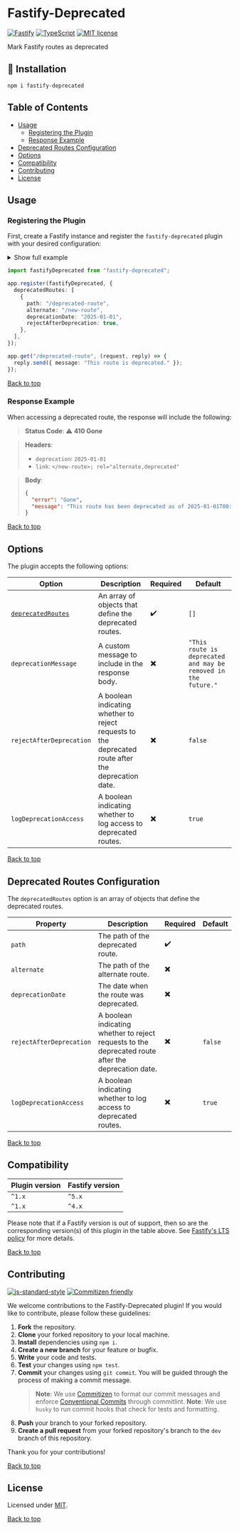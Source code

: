 # Fastify-Deprecated

[![Fastify](https://img.shields.io/badge/Fastify-%5E4.x-blue?style=flat&logo=fastify&logoColor=white)](https://fastify.dev)
[![TypeScript](https://shields.io/badge/TypeScript-3178C6?logo=TypeScript&logoColor=FFF)](https://www.typescriptlang.org)
[![MIT license](https://img.shields.io/badge/License-MIT-blue.svg)](https://lbesson.mit-license.org/)

Mark Fastify routes as deprecated

## :rocket: Installation

```shell
npm i fastify-deprecated
```

## Table of Contents

- [Usage](#usage)
  - [Registering the Plugin](#registering-the-plugin)
  - [Response Example](#response-example)
- [Deprecated Routes Configuration](#deprecated-routes-configuration)
- [Options](#options)
- [Compatibility](#compatibility)
- [Contributing](#contributing)
- [License](#license)

## Usage

### Registering the Plugin

First, create a Fastify instance and register the `fastify-deprecated` plugin with your desired configuration:

<details>
  <summary>Show full example</summary>

```typescript
import Fastify from "fastify";
import fastifyDeprecated from "fastify-deprecated";

const app = Fastify();

app.register(fastifyDeprecated, {
  deprecatedRoutes: [
    {
      path: "/deprecated-route",
      alternate: "/new-route",
      deprecationDate: "2025-01-01",
      rejectAfterDeprecation: true,
    },
  ],
});

app.get("/deprecated-route", (request, reply) => {
  reply.send({ message: "This route is deprecated." });
});

app.get("/new-route", (request, reply) => {
  reply.send({ message: "This is the new route." });
});

app.listen({ port: 3_000 }, (err, address) => {
  if (err) {
    app.log.error(err);
    process.exit(1);
  }
  app.log.info(`🚀 Server listening at ${address}`);
});
```

</details>

```typescript
import fastifyDeprecated from "fastify-deprecated";

app.register(fastifyDeprecated, {
  deprecatedRoutes: [
    {
      path: "/deprecated-route",
      alternate: "/new-route",
      deprecationDate: "2025-01-01",
      rejectAfterDeprecation: true,
    },
  ],
});

app.get("/deprecated-route", (request, reply) => {
  reply.send({ message: "This route is deprecated." });
});
```

[Back to top](#fastify-deprecated)

### Response Example

When accessing a deprecated route, the response will include the following:

> **Status Code**: :warning: **410 Gone**

> **Headers**:
>
> - `deprecation`: `2025-01-01`
> - `link`: `</new-route>; rel="alternate,deprecated"`

> **Body**:
>
> ```json
> {
>   "error": "Gone",
>   "message": "This route has been deprecated as of 2025-01-01T00:00:00.000Z and is no longer available. Please use /new-route instead."
> }
> ```

[Back to top](#fastify-deprecated)

## Options

The plugin accepts the following options:

| Option                                                 | Description                                                                                         | Required                 | Default                                                        |
| ------------------------------------------------------ | --------------------------------------------------------------------------------------------------- | ------------------------ | -------------------------------------------------------------- |
| [`deprecatedRoutes`](#deprecated-routes-configuration) | An array of objects that define the deprecated routes.                                              | :heavy_check_mark:       | `[]`                                                           |
| `deprecationMessage`                                   | A custom message to include in the response body.                                                   | :heavy_multiplication_x: | `"This route is deprecated and may be removed in the future."` |
| `rejectAfterDeprecation`                               | A boolean indicating whether to reject requests to the deprecated route after the deprecation date. | :heavy_multiplication_x: | `false`                                                        |
| `logDeprecationAccess`                                 | A boolean indicating whether to log access to deprecated routes.                                    | :heavy_multiplication_x: | `true`                                                         |

[Back to top](#fastify-deprecated)

## Deprecated Routes Configuration

The `deprecatedRoutes` option is an array of objects that define the deprecated routes.

| Property                 | Description                                                                                         | Required                 | Default |
| ------------------------ | --------------------------------------------------------------------------------------------------- | ------------------------ | ------- |
| `path`                   | The path of the deprecated route.                                                                   | :heavy_check_mark:       |         |
| `alternate`              | The path of the alternate route.                                                                    | :heavy_multiplication_x: |         |
| `deprecationDate`        | The date when the route was deprecated.                                                             | :heavy_multiplication_x: |         |
| `rejectAfterDeprecation` | A boolean indicating whether to reject requests to the deprecated route after the deprecation date. | :heavy_multiplication_x: | `false` |
| `logDeprecationAccess`   | A boolean indicating whether to log access to deprecated routes.                                    | :heavy_multiplication_x: | `true`  |

[Back to top](#fastify-deprecated)

## Compatibility

| Plugin version | Fastify version |
| -------------- | --------------- |
| `^1.x`         | `^5.x`          |
| `^1.x`         | `^4.x`          |

Please note that if a Fastify version is out of support, then so are the corresponding version(s) of this plugin
in the table above.
See [Fastify's LTS policy](https://github.com/fastify/fastify/blob/main/docs/Reference/LTS.md) for more details.

[Back to top](#fastify-deprecated)

## Contributing

[![js-standard-style](https://img.shields.io/badge/code%20style-standard-brightgreen.svg?style=flat)](https://standardjs.com/)
[![Commitizen friendly](https://img.shields.io/badge/commitizen-friendly-brightgreen.svg)](http://commitizen.github.io/cz-cli/)

We welcome contributions to the Fastify-Deprecated plugin! If you would like to contribute, please follow these guidelines:

1. **Fork** the repository.
2. **Clone** your forked repository to your local machine.
3. **Install** dependencies using `npm i`.
4. **Create a new branch** for your feature or bugfix.
5. **Write** your code and tests.
6. **Test** your changes using `npm test`.
7. **Commit** your changes using `git commit`. You will be guided through the process of making a commit message.
   > **Note**: We use [Commitizen](http://commitizen.github.io/cz-cli/) to format our commit messages and enforce [Conventional Commits](https://www.conventionalcommits.org/en/v1.0.0/) through commitlint.
   > **Note**: We use `husky` to run commit hooks that check for tests and formatting.
8. **Push** your branch to your forked repository.
9. **Create a pull request** from your forked repository's branch to the `dev` branch of this repository.

Thank you for your contributions!

[Back to top](#fastify-deprecated)

## License

Licensed under [MIT](./LICENSE).

[Back to top](#fastify-deprecated)
